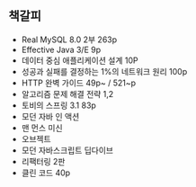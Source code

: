 ## 책갈피

- Real MySQL 8.0 2부 263p
- Effective Java 3/E 9p
- 데이터 중심 애플리케이션 설계 10P
- 성공과 실패를 결정하는 1%의 네트워크 원리 100p
- HTTP 완벽 가이드 49p~ / 521~p
- 알고리즘 문제 해결 전략 1,2
- 토비의 스프링 3.1 83p
- 모던 자바 인 액션
- 맨 먼스 미신
- 오브젝트
- 모던 자바스크립트 딥다이브
- 리팩터링 2판
- 클린 코드 40p
